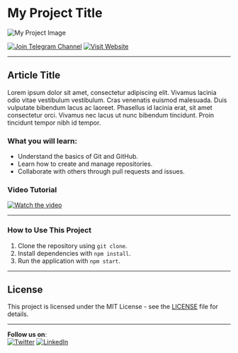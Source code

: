 # My Project Title

![My Project Image](https://via.placeholder.com/800x400.png?text=Your+Image+Here)

[![Join Telegram Channel](https://img.shields.io/badge/Join%20Telegram-0088cc?style=for-the-badge&logo=telegram&logoColor=white)](https://t.me/YOUR_CHANNEL_NAME)
[![Visit Website](https://img.shields.io/badge/Visit%20Website-FF4500?style=for-the-badge&logo=google-chrome&logoColor=white)](https://your-website.com)

---

## Article Title
Lorem ipsum dolor sit amet, consectetur adipiscing elit. Vivamus lacinia odio vitae vestibulum vestibulum. Cras venenatis euismod malesuada. Duis vulputate bibendum lacus ac laoreet. Phasellus id lacinia erat, sit amet consectetur orci. Vivamus nec lacus ut nunc bibendum tincidunt. Proin tincidunt tempor nibh id tempor.

### What you will learn:
- Understand the basics of Git and GitHub.
- Learn how to create and manage repositories.
- Collaborate with others through pull requests and issues.

### Video Tutorial

[![Watch the video](https://img.youtube.com/vi/YOUTUBE_VIDEO_ID/maxresdefault.jpg)](https://www.youtube.com/watch?v=YOUTUBE_VIDEO_ID)

---

### How to Use This Project
1. Clone the repository using `git clone`.
2. Install dependencies with `npm install`.
3. Run the application with `npm start`.

---

## License
This project is licensed under the MIT License - see the [LICENSE](LICENSE) file for details.

---

**Follow us on**:  
[![Twitter](https://img.shields.io/badge/Twitter-%231DA1F2.svg?&style=for-the-badge&logo=twitter&logoColor=white)](https://twitter.com/YOUR_PROFILE) [![LinkedIn](https://img.shields.io/badge/LinkedIn-%230077B5.svg?&style=for-the-badge&logo=linkedin&logoColor=white)](https://linkedin.com/in/YOUR_PROFILE)
